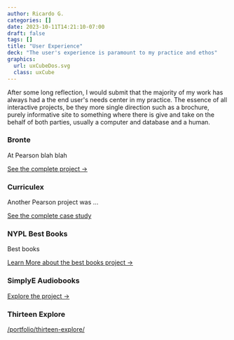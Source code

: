 ```yaml
---
author: Ricardo G.
categories: []
date: 2023-10-11T14:21:10-07:00
draft: false
tags: []
title: "User Experience"
deck: "The user's experience is paramount to my practice and ethos"
graphics: 
  url: uxCubeDos.svg
  class: uxCube
---
```

 After some long reflection, I would submit that the majority of my work has always had a the end user's needs center in my practice. The essence of all interactive projects, be they more single direction such as a brochure, purely informative site to something where there is give and take on the behalf of both parties, usually a computer and database and a human.

 ### Bronte

At Pearson blah blah

[See the complete project ->](/portfolio/bronte/)

 ### Curriculex

Another Pearson project was ...

[See the complete case study](/portfolio/curriculex/)

 ### NYPL Best Books

Best books

[Learn More about the best books project ->](/portfolio/nypl-best-books/)

 ### SimplyE Audiobooks

[Explore the project ->](/portfolio/simplye-audiobook-player/)


 ### Thirteen Explore

 [/portfolio/thirteen-explore/](/portfolio/thirteen-explore/)